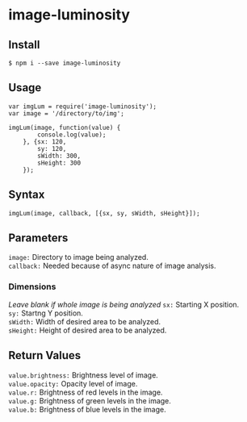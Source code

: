 # image-luminosity
## Install
```
$ npm i --save image-luminosity
```

## Usage
```
var imgLum = require('image-luminosity');
var image = '/directory/to/img';

imgLum(image, function(value) {
        console.log(value);
    }, {sx: 120,
        sy: 120,
        sWidth: 300,
        sHeight: 300
    });
```

## Syntax
```
imgLum(image, callback, [{sx, sy, sWidth, sHeight}]);
```

## Parameters
`image:` Directory to image being analyzed.<br/>
`callback:` Needed because of async nature of image analysis.
### Dimensions
_Leave blank if whole image is being analyzed_
`sx:` Starting X position.<br/>
`sy:` Startng Y position.<br/>
`sWidth:` Width of desired area to be analyzed.<br/>
`sHeight:` Height of desired area to be analyzed.

## Return Values
`value.brightness:` Brightness level of image.<br/>
`value.opacity:` Opacity level of image.<br/>
`value.r:` Brightness of red levels in the image.<br/>
`value.g:` Brightness of green levels in the image.<br/>
`value.b:` Brightness of blue levels in the image.
